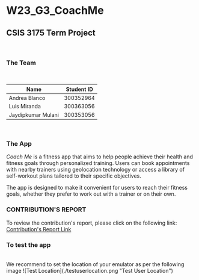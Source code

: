 # W23_G3_CoachMe

## CSIS 3175 Term Project
<br/>

### **The Team**
<br/>

| Name               | Student ID |
|--------------------|------------|
| Andrea Blanco      | 300352964  |
| Luis Miranda       | 300363056  |
| Jaydipkumar Mulani | 300353056  |

<br/>

### **The App**

*Coach Me* is a fitness app that aims to help people achieve their health and fitness goals through personalized training. Users can book appointments with nearby trainers using geolocation technology or access a library of self-workout plans tailored to their specific objectives. 

The app is designed to make it convenient for users to reach their fitness goals, whether they prefer to work out with a trainer or on their own.
<br/>

### **CONTRIBUTION'S REPORT**

To review the contribution's report, please click on the following link:
[Contribution's Report Link](https://collegedouglas.sharepoint.com/:x:/s/3175_FinalProject/ERSkxYFRu79Oj33VS1RPd-MBDqUkiF_rA4XIvLLIGqQFaQ?email=kandhadaip%40douglascollege.ca&e=Cymi9U)

### To test the app
<br/>
We recommend to set the location of your emulator as per the following image 
![Test Location](./testuserlocation.png "Test User Location") 
